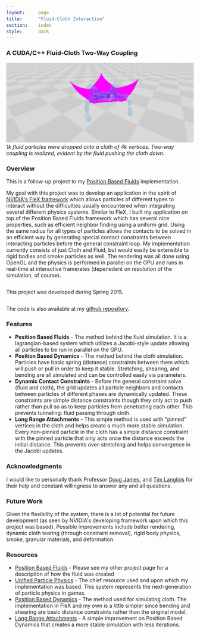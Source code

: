 ```yaml
---
layout:     page
title:      "Fluid-Cloth Interaction"
section:	index
style:		dark
---
```


### A CUDA/C++ Fluid-Cloth Two-Way Coupling ###

![A frame from the simulation](../images/cloth.png)
*1k fluid particles were dropped onto a cloth of 4k vertices. Two-way coupling is realized, evident by the fluid pushing the cloth down.*

### Overview ###
This is a follow-up project to my [Position Based Fluids](http://jagj10.github.io/projects/pbf.html) implementation.

My goal with this project was to develop an application in the spirit of [NVIDIA's FleX framework](https://developer.nvidia.com/physx-flex) which allows particles of different types to interact without the difficulties usually encountered when integrating several different physics systems. Similar to FleX, I built my application on top of the Position Based Fluids framework which has several nice properties, such as efficient neighbor finding using a uniform grid. Using the same radius for all types of particles allows the contacts to be solved in an efficient way by generating special contact constraints between interacting particles before the general constraint loop. My implementation currently consists of just Cloth and Fluid, but would easily be extensible to rigid bodies and smoke particles as well. The rendering was all done using OpenGL and the physics is performed in parallel on the GPU and runs in real-time at interactive framerates (depenedent on resolution of the simulation, of course).
<pre></pre>
This project was developed during Spring 2015.
<pre></pre>
The code is also available at my [github repository](https://github.com/JAGJ10/PositionBasedFluids).

### Features ###
- **Position Based Fluids** - The method behind the fluid simulation. It is a lagrangian-based system which utilizes a Jacobi-style update allowing all particles to be run in parallel on the GPU.
- **Position Based Dynamics** - The method behind the cloth simulation. Particles have basic spring (distance) constraints between them which will push or pull in order to keep it stable. Stretching, shearing, and bending are all simulated and can be controlled easily via parameters.
- **Dynamic Contact Constraints** - Before the general constraint solve (fluid and cloth), the grid updates all particle neighbors and contacts between particles of different phases are dynamically updated. These constraints are simple distance constraints though they only act to push rather than pull so as to keep particles from penetrating each other. This prevents tunneling: fluid passing through cloth.
- **Long Range Attachments** - This simple method is used with "pinned" vertices in the cloth and helps create a much more stable simulation. Every non-pinned particle in the cloth has a simple distance constraint with the pinned particle that only acts once the distance exceeds the initial distance. This prevents over-stretching and helps convergence in the Jacobi updates.

### Acknowledgments ###
I would like to personally thank Professor [Doug James](http://www.cs.cornell.edu/~djames/), and [Tim Langlois](http://www.cs.cornell.edu/~langlois/) for their help and constant willingness to answer any and all questions.

### Future Work ###

Given the flexibility of the system, there is a lot of potential for future development (as seen by NVIDIA's developing framework upon which this project was based). Possible improvements include better rendering, dynamic cloth tearing (through constraint removal), rigid body physics, smoke, granular materials, and deformation. 

### Resources ###
- [Position Based Fluids](http://jagj10.github.io/projects/pbf.html) - Please see my other project page for a description of how the fluid was created
- [Unified Particle Physics](http://mmacklin.com/uppfrta_preprint.pdf) - The chief resource used and upon which my implementation was based. This system represents the next-generation of particle physics in games.
- [Position Based Dynamics](http://matthias-mueller-fischer.ch/publications/posBasedDyn.pdf) - The method used for simulating cloth. The implementation in FleX and my own is a little simpler since bending and shearing are basic distance constraints rather than the original model.
- [Long Range Attachments](http://matthias-mueller-fischer.ch/publications/sca2012cloth.pdf) - A simple improvement on Position Based Dynamics that creates a more stable simulation with less iterations.
